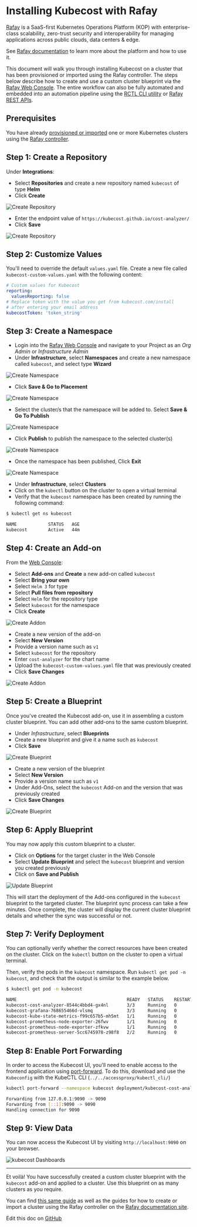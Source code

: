 Installing Kubecost with Rafay
================

[Rafay](https://rafay.co) is a SaaS-first Kubernetes Operations Platform (KOP) with enterprise-class scalability, zero-trust security and interoperability for managing applications across public clouds, data centers & edge.

See [Rafay documentation](https://docs.rafay.co/) to learn more about the platform and how to use it.

This document will walk you through installing Kubecost on a cluster that has been provisioned or imported using the Rafay controller. The steps below describe how to create and use a custom cluster blueprint via the [Rafay Web Console](https://console.rafay.dev/). The entire workflow can also be fully automated and embedded into an automation pipeline using the [RCTL CLI utility](https://docs.rafay.co/cli/overview/) or [Rafay REST APIs](https://docs.rafay.co/api/apis/).

## Prerequisites

You have already [provisioned or imported](https://docs.rafay.co/learn/overview/) one or more Kubernetes clusters using the [Rafay controller](https://console.rafay.dev/).

## Step 1: Create a Repository

Under **Integrations**:

- Select **Repositories** and create a new repository named `kubecost` of type **Helm**
- Click **Create**

![Create Repository](https://docs.rafay.co/recipes/cost/img/kubecost/kubecost-repository-1.png)

- Enter the endpoint value of `https://kubecost.github.io/cost-analyzer/`
- Click **Save**

![Create Repository](https://docs.rafay.co/recipes/cost/img/kubecost/kubecost-repository-2.png)

## Step 2: Customize Values

You'll need to override the default `values.yaml` file. Create a new file called `kubecost-custom-values.yaml` with the following content:

```yaml
# Custom values for Kubecost
reporting:
  valuesReporting: false
# Replace token with the value you get from kubecost.com/install
# after entering your email address
kubecostToken: 'token_string'
```

## Step 3: Create a Namespace

- Login into the [Rafay Web Console](https://console.rafay.dev/) and navigate to your Project as an _Org Admin_ or _Infrastructure Admin_
- Under **Infrastructure**, select **Namespaces** and create a new namespace called `kubecost`, and select type **Wizard**

![Create Namespace](https://docs.rafay.co/recipes/cost/img/kubecost/kubecost-namespace-1.png)

- Click **Save & Go to Placement**

![Create Namespace](https://docs.rafay.co/recipes/cost/img/kubecost/kubecost-namespace-2.png)

- Select the cluster/s that the namespace will be added to. Select **Save & Go To Publish**

![Create Namespace](https://docs.rafay.co/recipes/cost/img/kubecost/kubecost-namespace-3.png)

- Click **Publish** to publish the namespace to the selected cluster(s)

![Create Namespace](https://docs.rafay.co/recipes/cost/img/kubecost/kubecost-namespace-4.png)

- Once the namespace has been published, Click **Exit**

![Create Namespace](https://docs.rafay.co/recipes/cost/img/kubecost/kubecost-namespace-5.png)

- Under **Infrastructure**, select **Clusters**
- Click on the `kubectl` button on the cluster to open a virtual terminal
- Verify that the `kubecost` namespace has been created by running the following command:

```sh
$ kubectl get ns kubecost

NAME            STATUS   AGE
kubecost        Active   44m
```

## Step 4: Create an Add-on

From the [Web Console](https://console.rafay.dev/):

- Select **Add-ons** and **Create** a new add-on called `kubecost`
- Select **Bring your own**
- Select `Helm 3` for type
- Select **Pull files from repository**
- Select `Helm` for the repository type
- Select `kubecost` for the namespace
- Click **Create**

![Create Addon](https://docs.rafay.co/recipes/cost/img/kubecost/kubecost-addon-1.png)

- Create a new version of the add-on
- Select **New Version**
- Provide a version name such as `v1`
- Select `kubecost` for the repository
- Enter `cost-analyzer` for the chart name
- Upload the `kubecost-custom-values.yaml` file that was previously created
- Click **Save Changes**

![Create Addon](https://docs.rafay.co/recipes/cost/img/kubecost/kubecost-addon-2.png)

## Step 5: Create a Blueprint

Once you've created the Kubecost add-on, use it in assembling a custom cluster blueprint. You can add other add-ons to the same custom blueprint.

- Under _Infrastructure_, select **Blueprints**
- Create a new blueprint and give it a name such as `kubecost`
- Click **Save**

![Create Blueprint](https://docs.rafay.co/recipes/cost/img/kubecost/kubecost-blueprint-1.png)

- Create a new version of the blueprint
- Select **New Version**
- Provide a version name such as `v1`
- Under Add-Ons, select the `kubecost` Add-on and the version that was previously created
- Click **Save Changes**

![Create Blueprint](https://docs.rafay.co/recipes/cost/img/kubecost/kubecost-blueprint-2.png)

## Step 6: Apply Blueprint

You may now apply this custom blueprint to a cluster.

- Click on **Options** for the target cluster in the Web Console
- Select **Update Blueprint** and select the `kubecost` blueprint and version you created previously
- Click on **Save and Publish**

![Update Blueprint](https://docs.rafay.co/recipes/cost/img/kubecost/kubecost-blueprint-3.png)

This will start the deployment of the Add-ons configured in the `kubecost` blueprint to the targeted cluster. The blueprint sync process can take a few minutes. Once complete, the cluster will display the current cluster blueprint details and whether the sync was successful or not.

## Step 7: Verify Deployment

You can optionally verify whether the correct resources have been created on the cluster. Click on the `kubectl` button on the cluster to open a virtual terminal.

Then, verify the pods in the `kubecost` namespace. Run `kubectl get pod -n kubecost`, and check that the output is similar to the example below.

```sh
$ kubectl get pod -n kubecost

NAME                                          READY   STATUS    RESTARTS   AGE
kubecost-cost-analyzer-8544c4bbd4-gx4nl       3/3     Running   0          6m23s
kubecost-grafana-768655466d-vlsmq             3/3     Running   0          6m23s
kubecost-kube-state-metrics-f99c657b5-mh5mt   1/1     Running   0          6m23s
kubecost-prometheus-node-exporter-26fwv       1/1     Running   0          6m23s
kubecost-prometheus-node-exporter-zfkvw       1/1     Running   0          6m23s
kubecost-prometheus-server-5cc6745978-z98f8   2/2     Running   0          6m23s
```

## Step 8: Enable Port Forwarding

In order to access the Kubecost UI, you'll need to enable access to the frontend application using [port-forward](https://kubernetes.io/docs/tasks/access-application-cluster/port-forward-access-application-cluster/). To do this, download and use the `Kubeconfig` with the KubeCTL CLI (`../../accessproxy/kubectl_cli/`)

```sh
kubectl port-forward --namespace kubecost deployment/kubecost-cost-analyzer 9090

Forwarding from 127.0.0.1:9090 -> 9090
Forwarding from [::1]:9090 -> 9090
Handling connection for 9090
```

## Step 9: View Data

You can now access the Kubecost UI by visiting `http://localhost:9090` on your browser.

![kubecost Dashboards](https://docs.rafay.co/recipes/cost/img/kubecost/kubecost-view-1.png)

---

Et voilà! You have successfully created a custom cluster blueprint with the `kubecost` add-on and applied to a cluster. Use this blueprint on as many clusters as you require.

You can find [this same guide](https://docs.rafay.co/recipes/cost/kubecost/) as well as the guides for how to create or import a cluster using the Rafay controller on the [Rafay documentation site](https://docs.kubecost.com/custom-prom.html#troubleshooting-issues).

Edit this doc on [GitHub](https://github.com/kubecost/docs/blob/main/rafay.md)


<!--- {"article":"4413635957271","section":"4402815636375","permissiongroup":"1500001277122"} --->